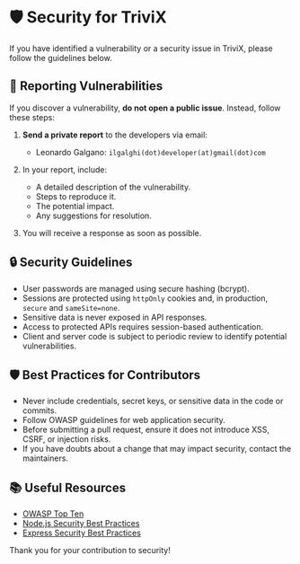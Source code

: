 # 🛡️ Security for TriviX
If you have identified a vulnerability or a security issue in TriviX, please follow the guidelines below.

## 📢 Reporting Vulnerabilities

If you discover a vulnerability, **do not open a public issue**. Instead, follow these steps:

1. **Send a private report** to the developers via email:
   - Leonardo Galgano: `ilgalghi(dot)developer(at)gmail(dot)com`

2. In your report, include:
   - A detailed description of the vulnerability.
   - Steps to reproduce it.
   - The potential impact.
   - Any suggestions for resolution.

3. You will receive a response as soon as possible.

## 🔒 Security Guidelines
- User passwords are managed using secure hashing (bcrypt).
- Sessions are protected using `httpOnly` cookies and, in production, `secure` and `sameSite=none`.
- Sensitive data is never exposed in API responses.
- Access to protected APIs requires session-based authentication.
- Client and server code is subject to periodic review to identify potential vulnerabilities.

## 🛡️ Best Practices for Contributors
- Never include credentials, secret keys, or sensitive data in the code or commits.
- Follow OWASP guidelines for web application security.
- Before submitting a pull request, ensure it does not introduce XSS, CSRF, or injection risks.
- If you have doubts about a change that may impact security, contact the maintainers.

## 📚 Useful Resources
- [OWASP Top Ten](https://owasp.org/www-project-top-ten/)
- [Node.js Security Best Practices](https://cheatsheetseries.owasp.org/cheatsheets/Nodejs_Security_Cheat_Sheet.html)
- [Express Security Best Practices](https://expressjs.com/en/advanced/best-practice-security.html)

Thank you for your contribution to security!
